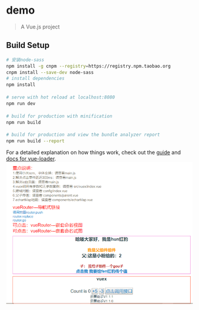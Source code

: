 # demo

> A Vue.js project

## Build Setup

``` bash
# 安装node-sass
npm install -g cnpm --registry=https://registry.npm.taobao.org
cnpm install --save-dev node-sass  
# install dependencies
npm install

# serve with hot reload at localhost:8080
npm run dev

# build for production with minification
npm run build

# build for production and view the bundle analyzer report
npm run build --report
```

For a detailed explanation on how things work, check out the [guide](http://vuejs-templates.github.io/webpack/) and [docs for vue-loader](http://vuejs.github.io/vue-loader).
![Image text](https://github.com/missge/vue_problem/blob/master/src/assets/homt.png)
